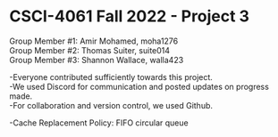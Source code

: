 # CSCI-4061 Fall 2022 - Project 3
Group Member #1: Amir Mohamed, moha1276  
Group Member #2: Thomas Suiter, suite014  
Group Member #3: Shannon Wallace, walla423  
  
  
-Everyone contributed sufficiently towards this project.  
-We used Discord for communication and posted updates on progress made.  
-For collaboration and version control, we used Github.  
  
-Cache Replacement Policy: FIFO circular queue  
